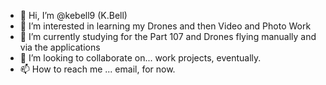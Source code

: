 - 👋 Hi, I’m @kebell9 (K.Bell)
- 👀 I’m interested in learning my Drones and then Video and Photo Work
- 🌱 I’m currently studying for the Part 107 and Drones flying manually and via the applications
- 💞️ I’m looking to collaborate on... work projects, eventually.
- 📫 How to reach me ... email, for now. 

<!---
kebell9/kebell9 is a ✨ special ✨ repository because its `README.md` (this file) appears on your GitHub profile.
You can click the Preview link to take a look at your changes.
--->
